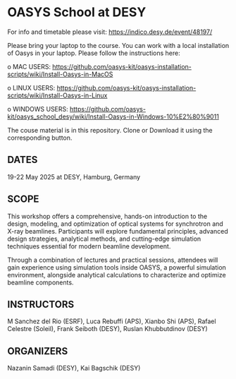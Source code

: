 OASYS School at DESY
====================

For info and timetable please visit:  https://indico.desy.de/event/48197/

Please bring your laptop to the course. You can work with a local installation of Oasys in your laptop. Please follow the instructions here: 

o MAC USERS: https://github.com/oasys-kit/oasys-installation-scripts/wiki/Install-Oasys-in-MacOS

o LINUX USERS: https://github.com/oasys-kit/oasys-installation-scripts/wiki/Install-Oasys-in-Linux

o WINDOWS USERS: https://github.com/oasys-kit/oasys_school_desy/wiki/Install-Oasys-in-Windows-10%E2%80%9011

The couse material is in this repository. Clone or Download it using the corresponding button.



DATES
-----

19-22 May 2025 at DESY, Hamburg, Germany


SCOPE
-----
This workshop offers a comprehensive, hands-on introduction to the design, modeling, and optimization of optical systems for synchrotron and X-ray beamlines. Participants will explore fundamental principles, advanced design strategies, analytical methods, and cutting-edge simulation techniques essential for modern beamline development.

Through a combination of lectures and practical sessions, attendees will gain experience using simulation tools inside OASYS, a powerful simulation environment, alongside analytical calculations to characterize and optimize beamline components.



INSTRUCTORS
-----------
M Sanchez del Rio (ESRF), Luca Rebuffi (APS), Xianbo Shi (APS), Rafael Celestre (Soleil), Frank Seiboth (DESY), Ruslan Khubbutdinov (DESY)


ORGANIZERS
-----------
Nazanin Samadi (DESY), Kai Bagschik (DESY)


